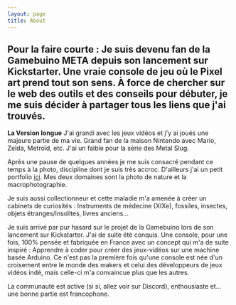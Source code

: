 ```yaml
---
layout: page
title: About
---
```


Pour la faire courte : Je suis devenu fan de la Gamebuino META depuis son lancement sur Kickstarter. Une vraie console de jeu où le Pixel art prend tout son sens. À force de chercher sur le web des outils et des conseils pour débuter, je me suis décider à partager tous les liens que j'ai trouvés.
---

**La Version longue**
J'ai grandi avec les jeux vidéos et j'y ai joués une majeure partie de ma vie. Grand fan de la maison Nintendo avec Mario, Zelda, Metroïd, etc. J'ai un faible pour la série des Metal Slug.

Après une pause de quelques années je me suis consacré pendant ce temps à la photo, discipline dont je suis très accroc. D'ailleurs j'ai un petit portfolio [ici](https://maximej.photodeck.com/). Mes deux domaines sont la photo de nature et la macrophotographie.

Je suis aussi collectionneur et cette maladie m'a amenée à créer un cabinets de curiosités : Instruments de médecine (XIXe), fossiles, insectes, objets étranges/insolites, livres anciens...

Je suis arrivé par pur hasard sur le projet de la Gamebuino lors de son lancement sur Kickstarter. J'ai de suite été conquis. Une console, pour une fois, 100% pensée et fabriquée en France avec un concept qui m'a de suite inspiré : Apprendre à coder pour créer des jeux-vidéos sur une machine basée Arduino. Ce n'est pas la première fois qu'une console est née d'un croisement entre le monde des makers et celui des développeurs de jeux vidéos indé, mais celle-ci m'a convaincue plus que les autres.

La communauté est active (si si, allez voir sur Discord), enthousiaste et... une bonne partie est francophone. 
<!--stackedit_data:
eyJoaXN0b3J5IjpbOTEyOTIzMDM3LDYwNjkyOTY5NywtMTQ2OT
Q0ODcyOCwxMzQ3NzA3NjEzXX0=
-->